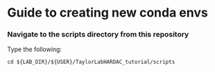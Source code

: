 # Guide to creating new conda envs

### Navigate to the scripts directory from this repository

Type the following:

	cd ${LAB_DIR}/${USER}/TaylorLabHARDAC_tutorial/scripts
	


